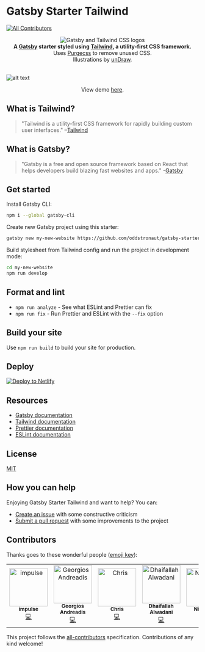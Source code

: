 # Gatsby Starter Tailwind

[![All Contributors](https://img.shields.io/badge/all_contributors-6-orange.svg?style=flat-square)](#contributors)

<div align="center">
  <img src="https://image.ibb.co/cJjPN7/gatsby_tailwind.png" alt="Gatsby and Tailwind CSS logos">
</div>

<div align="center">
  <strong>A <a href="https://www.gatsbyjs.org/">Gatsby</a> starter styled using <a href="https://tailwindcss.com/">Tailwind</a>, a utility-first CSS framework.</strong><br />
  Uses <a href="https://www.purgecss.com/">Purgecss</a> to remove unused CSS.<br />
  Illustrations by <a href="https://undraw.co/">unDraw</a>.
  <br />
  <br />
</div>
  
![alt text](https://image.ibb.co/jv6FC7/gatsby_starter_tailwind.png "Screenshot of Gatsby Starter Tailwind homepage")
  
<p align="center">View demo <a href="https://quizzical-mcclintock-0226ac.netlify.com/">here</a>.</p>

## What is Tailwind?
>"Tailwind is a utility-first CSS framework for rapidly building custom user interfaces."
–[Tailwind](https://tailwindcss.com)

## What is Gatsby?
>"Gatsby is a free and open source framework based on React that helps developers build blazing fast websites and apps." -[Gatsby](https://www.gatsbyjs.org/)

## Get started

Install Gatsby CLI:
```sh
npm i --global gatsby-cli
```

Create new Gatsby project using this starter:
```sh
gatsby new my-new-website https://github.com/oddstronaut/gatsby-starter-tailwind
```

Build stylesheet from Tailwind config and run the project in development mode:
```sh
cd my-new-website
npm run develop
```

## Format and lint
* `npm run analyze` - See what ESLint and Prettier can fix
* `npm run fix` - Run Prettier and ESLint with the `--fix` option

## Build your site
Use `npm run build` to build your site for production.

## Deploy

[![Deploy to Netlify](https://www.netlify.com/img/deploy/button.svg)](https://app.netlify.com/start/deploy?repository=https://github.com/oddstronaut/gatsby-starter-tailwind)

## Resources
* [Gatsby documentation](https://www.gatsbyjs.org/docs/)
* [Tailwind documentation](https://tailwindcss.com/docs/what-is-tailwind/)
* [Prettier documentation](https://prettier.io/docs/en/index.html)
* [ESLint documentation](https://eslint.org/docs/user-guide/configuring)

## License
[MIT](https://github.com/oddstronaut/gatsby-starter-tailwind/blob/master/LICENSE.md)

## How you can help
Enjoying Gatsby Starter Tailwind and want to help? You can:
* [Create an issue](https://github.com/oddstronaut/gatsby-starter-tailwind/issues/new) with some constructive criticism
* [Submit a pull request](https://github.com/oddstronaut/gatsby-starter-tailwind/compare) with some improvements to the project

## Contributors

Thanks goes to these wonderful people ([emoji key](https://allcontributors.org/docs/en/emoji-key)):

<!-- ALL-CONTRIBUTORS-LIST:START - Do not remove or modify this section -->
<!-- prettier-ignore -->
<table>
  <tr>
    <td align="center">
      <a href="http://impuls.dev"
        ><img
          src="https://avatars3.githubusercontent.com/u/8146736?v=4"
          width="100px;"
          alt="impulse"
        /><br /><sub><b>impulse</b></sub></a
      ><br /><a
        href="https://github.com/Oddstronaut/gatsby-starter-tailwind/commits?author=impulse"
        title="Code"
        >💻</a
      >
    </td>
    <td align="center">
      <a href="https://gandreadis.com"
        ><img
          src="https://avatars3.githubusercontent.com/u/5272244?v=4"
          width="100px;"
          alt="Georgios Andreadis"
        /><br /><sub><b>Georgios Andreadis</b></sub></a
      ><br /><a
        href="https://github.com/Oddstronaut/gatsby-starter-tailwind/commits?author=gandreadis"
        title="Code"
        >💻</a
      >
    </td>
    <td align="center">
      <a href="https://github.com/altruisticsoftware"
        ><img
          src="https://avatars3.githubusercontent.com/u/12105346?v=4"
          width="100px;"
          alt="Chris"
        /><br /><sub><b>Chris</b></sub></a
      ><br /><a
        href="https://github.com/Oddstronaut/gatsby-starter-tailwind/commits?author=altruisticsoftware"
        title="Code"
        >💻</a
      >
    </td>
    <td align="center">
      <a href="https://github.com/dalwadani"
        ><img
          src="https://avatars1.githubusercontent.com/u/4618082?v=4"
          width="100px;"
          alt="Dhaifallah Alwadani"
        /><br /><sub><b>Dhaifallah Alwadani</b></sub></a
      ><br /><a
        href="https://github.com/Oddstronaut/gatsby-starter-tailwind/commits?author=dalwadani"
        title="Code"
        >💻</a
      >
    </td>
    <td align="center">
      <a href="http://nigelball.org"
        ><img
          src="https://avatars2.githubusercontent.com/u/815408?v=4"
          width="100px;"
          alt="Nigel Ball"
        /><br /><sub><b>Nigel Ball</b></sub></a
      ><br /><a href="#ideas-nigelb135" title="Ideas, Planning, & Feedback"
        >🤔</a
      >
      <a
        href="https://github.com/Oddstronaut/gatsby-starter-tailwind/commits?author=nigelb135"
        title="Code"
        >💻</a
      >
    </td>
    <td align="center">
      <a href="https://github.com/ericpoe"
        ><img
          src="https://avatars1.githubusercontent.com/u/1981351?v=4"
          width="100px;"
          alt="Eric Poe"
        /><br /><sub><b>Eric Poe</b></sub></a
      ><br /><a
        href="https://github.com/Oddstronaut/gatsby-starter-tailwind/commits?author=ericpoe"
        title="Code"
        >💻</a
      >
    </td>
  </tr>
</table>

<!-- ALL-CONTRIBUTORS-LIST:END -->

This project follows the [all-contributors](https://github.com/all-contributors/all-contributors) specification. Contributions of any kind welcome!
